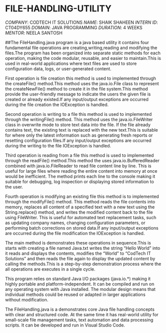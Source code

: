 # FILE-HANDLING-UTILITY
*COMPANY*: CODTECH IT SOLUTIONS
*NAME*: SHAIK SHAHEEN
*INTERN ID*: CT04DY655
*DOMAIN*: JAVA PROGRAMMING
*DURATION*: 4 WEEKS
*MENTOR*: NEELA SANTOSH

##The FileHandling.java program is a java based utility it contains four fundamental file operations are creating,writing,reading and modifying the files.The program has been organized into separate static methods for each operation, making the code modular, reusable, and easier to maintain.This is used in real-world applications where text files are used to store configuration data, logs, or user-generated content.

First operation is file creation this method is used to implemented through the createFile() method.This method uses the java.io.File class to represent the createNewFile() method to create it in the file system.This method provide the user-friendly message to indicate the users the given file is created or already existed.If any input/output exceptions are occurred during the file creation the IOException is handled.

Second operation is writing to a file this method is used to implemented through the writingFile() method. This method uses the java.io.FileWriter class in overwrite mode to store text data into the file. If the file already contains text, the existing text is replaced with the new text.This is suitable for where only the latest information such as generating fresh reports or resetting configuration files.If any input/output exceptions are occurred during the writing to the file IOException is handled.

Third operation is reading from a file this method is used to implemented through the readFile() method.This method the uses java.io.BufferedReader combined with java.io.FileReader to read file content line by line. This is useful for large files where reading the entire content into memory at once would be inefficient. The method prints each line to the console making it suitable for debugging, log inspection or displaying stored information to the user.

Fourth operation is modifying an existing file this method is to implemented through the modifyFile() method. This method reads the file contents into memory, replaces all content of a specified text with a new text using the String.replace() method, and writes the modified content back to the file using FileWriter. This is useful for automated text replacement tasks, such as updating company names, changing configuration parameters, or performing batch corrections on stored data.If any input/output exceptions are occurred during the file modification the IOException is handled.

The main method is demonstrates these operations in sequence.This is starts with creating a file named Java.txt writes the string “Hello World” into it reads and displays the contents, modifies the “World” to “CodTech IT Solutions” and then reads the file again to display the updated content by calling the methods.This is a step-by-step demonstration process where the all operations are executes in a single cycle.

This program relies on standard Java I/O packages (java.io.*) making it highly portable and platform-independent. It can be compiled and run on any operating system with Java installed. The modular design means that individual methods could be reused or adapted in larger applications without modification.

The FileHandling.java is a demonstrates core Java file handling concepts with clear and  structured code. At the same time it has real-world utility for small-scale file management tasks, text automation and data processing scripts. It can be developed and run in Visual Studio Code.
